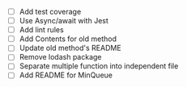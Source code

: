* [ ] Add test coverage
* [ ] Use Async/await with Jest
* [ ] Add lint rules
* [ ] Add Contents for old method
* [ ] Update old method's README
* [ ] Remove lodash package
* [ ] Separate multiple function into independent file
* [ ] Add README for MinQueue
